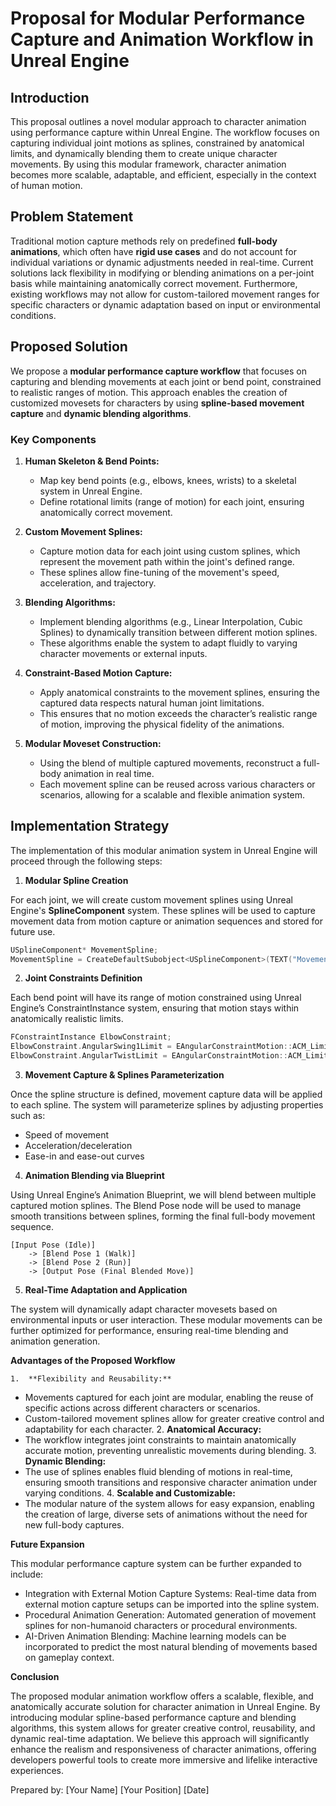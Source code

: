 # Proposal for Modular Performance Capture and Animation Workflow in Unreal Engine

## Introduction

This proposal outlines a novel modular approach to character animation using performance capture within Unreal Engine. The workflow focuses on capturing individual joint motions as splines, constrained by anatomical limits, and dynamically blending them to create unique character movements. By using this modular framework, character animation becomes more scalable, adaptable, and efficient, especially in the context of human motion.

## Problem Statement

Traditional motion capture methods rely on predefined **full-body animations**, which often have **rigid use cases** and do not account for individual variations or dynamic adjustments needed in real-time. Current solutions lack flexibility in modifying or blending animations on a per-joint basis while maintaining anatomically correct movement. Furthermore, existing workflows may not allow for custom-tailored movement ranges for specific characters or dynamic adaptation based on input or environmental conditions.

## Proposed Solution

We propose a **modular performance capture workflow** that focuses on capturing and blending movements at each joint or bend point, constrained to realistic ranges of motion. This approach enables the creation of customized movesets for characters by using **spline-based movement capture** and **dynamic blending algorithms**.

### Key Components

1. **Human Skeleton & Bend Points:**
   - Map key bend points (e.g., elbows, knees, wrists) to a skeletal system in Unreal Engine.
   - Define rotational limits (range of motion) for each joint, ensuring anatomically correct movement.

2. **Custom Movement Splines:**
   - Capture motion data for each joint using custom splines, which represent the movement path within the joint's defined range.
   - These splines allow fine-tuning of the movement's speed, acceleration, and trajectory.

3. **Blending Algorithms:**
   - Implement blending algorithms (e.g., Linear Interpolation, Cubic Splines) to dynamically transition between different motion splines.
   - These algorithms enable the system to adapt fluidly to varying character movements or external inputs.

4. **Constraint-Based Motion Capture:**
   - Apply anatomical constraints to the movement splines, ensuring the captured data respects natural human joint limitations.
   - This ensures that no motion exceeds the character’s realistic range of motion, improving the physical fidelity of the animations.

5. **Modular Moveset Construction:**
   - Using the blend of multiple captured movements, reconstruct a full-body animation in real time.
   - Each movement spline can be reused across various characters or scenarios, allowing for a scalable and flexible animation system.

## Implementation Strategy

The implementation of this modular animation system in Unreal Engine will proceed through the following steps:

1. **Modular Spline Creation**

For each joint, we will create custom movement splines using Unreal Engine's **SplineComponent** system. These splines will be used to capture movement data from motion capture or animation sequences and stored for future use.

```cpp
USplineComponent* MovementSpline;
MovementSpline = CreateDefaultSubobject<USplineComponent>(TEXT("MovementSpline"));
```
2. **Joint Constraints Definition**

Each bend point will have its range of motion constrained using Unreal Engine’s ConstraintInstance system, ensuring that motion stays within anatomically realistic limits.
```cpp
FConstraintInstance ElbowConstraint;
ElbowConstraint.AngularSwing1Limit = EAngularConstraintMotion::ACM_Limited;
ElbowConstraint.AngularTwistLimit = EAngularConstraintMotion::ACM_Limited;
```
3. **Movement Capture & Splines Parameterization**

Once the spline structure is defined, movement capture data will be applied to each spline. The system will parameterize splines by adjusting properties such as:

*	Speed of movement
*	Acceleration/deceleration
* Ease-in and ease-out curves

4. **Animation Blending via Blueprint**

Using Unreal Engine’s Animation Blueprint, we will blend between multiple captured motion splines. The Blend Pose node will be used to manage smooth transitions between splines, forming the final full-body movement sequence.
```
[Input Pose (Idle)]
    -> [Blend Pose 1 (Walk)]
    -> [Blend Pose 2 (Run)]
    -> [Output Pose (Final Blended Move)]
```
5. **Real-Time Adaptation and Application**

The system will dynamically adapt character movesets based on environmental inputs or user interaction. These modular movements can be further optimized for performance, ensuring real-time blending and animation generation.

**Advantages of the Proposed Workflow**

	1.	**Flexibility and Reusability:**
*	Movements captured for each joint are modular, enabling the reuse of specific actions across different characters or scenarios.
*	Custom-tailored movement splines allow for greater creative control and adaptability for each character.
	2.	**Anatomical Accuracy:**
*	The workflow integrates joint constraints to maintain anatomically accurate motion, preventing unrealistic movements during blending.
	3.	**Dynamic Blending:**
*	The use of splines enables fluid blending of motions in real-time, ensuring smooth transitions and responsive character animation under varying conditions.
	4.	**Scalable and Customizable:**
*	The modular nature of the system allows for easy expansion, enabling the creation of large, diverse sets of animations without the need for new full-body captures.

**Future Expansion**

This modular performance capture system can be further expanded to include:

*	Integration with External Motion Capture Systems: Real-time data from external motion capture setups can be imported into the spline system.
*	Procedural Animation Generation: Automated generation of movement splines for non-humanoid characters or procedural environments.
*	AI-Driven Animation Blending: Machine learning models can be incorporated to predict the most natural blending of movements based on gameplay context.

**Conclusion**

The proposed modular animation workflow offers a scalable, flexible, and anatomically accurate solution for character animation in Unreal Engine. By introducing modular spline-based performance capture and blending algorithms, this system allows for greater creative control, reusability, and dynamic real-time adaptation. We believe this approach will significantly enhance the realism and responsiveness of character animations, offering developers powerful tools to create more immersive and lifelike interactive experiences.

Prepared by:
[Your Name]
[Your Position]
[Date]

